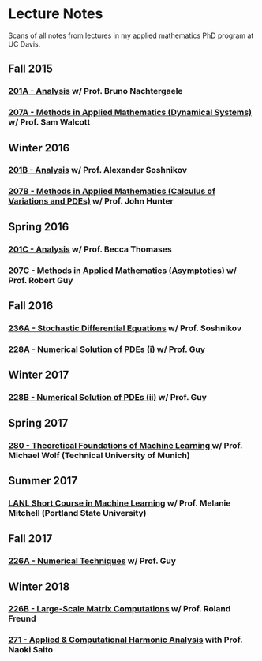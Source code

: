 # Lecture Notes
Scans of all notes from lectures in my applied mathematics PhD program at UC Davis.

## Fall 2015
### [201A - Analysis]() w/ Prof. Bruno Nachtergaele
### [207A - Methods in Applied Mathematics (Dynamical Systems)]() w/ Prof. Sam Walcott

## Winter 2016
### [201B - Analysis]() w/ Prof. Alexander Soshnikov
### [207B - Methods in Applied Mathematics (Calculus of Variations and PDEs)]() w/ Prof. John Hunter

## Spring 2016
### [201C - Analysis]() w/ Prof. Becca Thomases
### [207C - Methods in Applied Mathematics (Asymptotics)]() w/ Prof. Robert Guy

## Fall 2016
### [236A - Stochastic Differential Equations]() w/ Prof. Soshnikov
### [228A - Numerical Solution of PDEs (i)](https://github.com/drruumms/lecture_notes/blob/master/mat228A_notes.pdf) w/ Prof. Guy

## Winter 2017
### [228B - Numerical Solution of PDEs (ii)](https://github.com/drruumms/lecture_notes/blob/master/mat228B_notes.pdf) w/ Prof. Guy

## Spring 2017
### [280 - Theoretical Foundations of Machine Learning ](https://github.com/drruumms/lecture_notes/blob/master/mat280_wolf_notes.pdf) w/ Prof. Michael Wolf (Technical University of Munich)

## Summer 2017
### [LANL Short Course in Machine Learning](https://github.com/drruumms/lecture_notes/blob/master/lanl_ml_shortcourse_notes.pdf) w/ Prof. Melanie Mitchell (Portland State University)

## Fall 2017
### [226A - Numerical Techniques](https://github.com/drruumms/lecture_notes/blob/master/mat226A_notes.pdf) w/ Prof. Guy

## Winter 2018
### [226B - Large-Scale Matrix Computations](https://github.com/drruumms/lecture_notes/blob/master/mat226B_notes.pdf) w/ Prof. Roland Freund
### [271 - Applied & Computational Harmonic Analysis](https://www.math.ucdavis.edu/~saito/courses/ACHA.w18/lectures.html) with Prof. Naoki Saito



